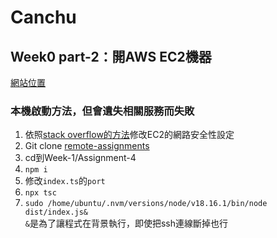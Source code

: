 # Canchu

## Week0 part-2：開AWS EC2機器

[網站位置](http://44.217.7.202/)

### 本機啟動方法，但會遺失相關服務而失敗

1. 依照[stack overflow的方法](https://stackoverflow.com/questions/5004159/opening-port-80-ec2-amazon-web-services)修改EC2的網路安全性設定
1. Git clone [remote-assignments](https://github.com/timsu92/remote-assignments)
2. cd到Week-1/Assignment-4
3. `npm i`
4. 修改`index.ts`的`port`
5. `npx tsc`
6. `sudo /home/ubuntu/.nvm/versions/node/v18.16.1/bin/node dist/index.js&`  
   `&`是為了讓程式在背景執行，即使把ssh連線斷掉也行
